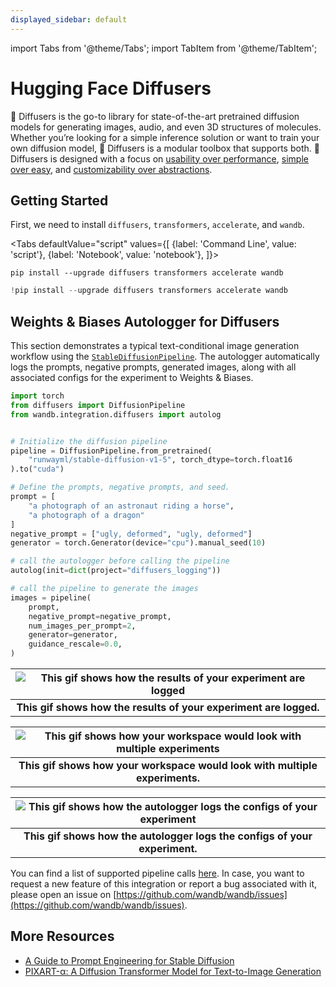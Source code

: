 ```yaml
---
displayed_sidebar: default
---
```


import Tabs from '@theme/Tabs';
import TabItem from '@theme/TabItem';

# Hugging Face Diffusers

🤗 Diffusers is the go-to library for state-of-the-art pretrained diffusion models for generating images, audio, and even 3D structures of molecules. Whether you’re looking for a simple inference solution or want to train your own diffusion model, 🤗 Diffusers is a modular toolbox that supports both. 🤗 Diffusers is designed with a focus on [usability over performance](https://huggingface.co/docs/diffusers/v0.23.1/en/conceptual/philosophy#usability-over-performance), [simple over easy](https://huggingface.co/docs/diffusers/v0.23.1/en/conceptual/philosophy#simple-over-easy), and [customizability over abstractions](https://huggingface.co/docs/diffusers/v0.23.1/en/conceptual/philosophy#tweakable-contributorfriendly-over-abstraction).

## Getting Started

First, we need to install `diffusers`, `transformers`, `accelerate`, and `wandb`.

<Tabs
  defaultValue="script"
  values={[
    {label: 'Command Line', value: 'script'},
    {label: 'Notebook', value: 'notebook'},
  ]}>
  <TabItem value="script">

```shell
pip install --upgrade diffusers transformers accelerate wandb
```

  </TabItem>
  <TabItem value="notebook">

```python
!pip install --upgrade diffusers transformers accelerate wandb
```

  </TabItem>
</Tabs>

## Weights & Biases Autologger for Diffusers

This section demonstrates a typical text-conditional image generation workflow using the [`StableDiffusionPipeline`](https://huggingface.co/docs/diffusers/v0.23.1/en/api/pipelines/stable_diffusion/text2img). The autologger automatically logs the prompts, negative prompts, generated images, along with all associated configs for the experiment to Weights & Biases.

```python
import torch
from diffusers import DiffusionPipeline
from wandb.integration.diffusers import autolog


# Initialize the diffusion pipeline
pipeline = DiffusionPipeline.from_pretrained(
    "runwayml/stable-diffusion-v1-5", torch_dtype=torch.float16
).to("cuda")

# Define the prompts, negative prompts, and seed.
prompt = [
    "a photograph of an astronaut riding a horse",
    "a photograph of a dragon"
]
negative_prompt = ["ugly, deformed", "ugly, deformed"]
generator = torch.Generator(device="cpu").manual_seed(10)

# call the autologger before calling the pipeline
autolog(init=dict(project="diffusers_logging"))

# call the pipeline to generate the images
images = pipeline(
    prompt,
    negative_prompt=negative_prompt,
    num_images_per_prompt=2,
    generator=generator,
    guidance_rescale=0.0,
)
```

| ![This gif shows how the results of your experiment are logged](@site/static/images/integrations/diffusers-autolog-2.gif) | 
|:--:| 
| **This gif shows how the results of your experiment are logged.** |

| ![This gif shows how your workspace would look with multiple experiments](@site/static/images/integrations/diffusers-autolog-1.gif) | 
|:--:| 
| **This gif shows how your workspace would look with multiple experiments.** |

| ![This gif shows how the autologger logs the configs of your experiment](@site/static/images/integrations/diffusers-autolog-3.gif) | 
|:--:| 
| **This gif shows how the autologger logs the configs of your experiment.** |

You can find a list of supported pipeline calls [here](https://github.com/wandb/wandb/blob/main/wandb/integration/diffusers/autologger.py#L12-L67). In case, you want to request a new feature of this integration or report a bug associated with it, please open an issue on [https://github.com/wandb/wandb/issues](https://github.com/wandb/wandb/issues).

## More Resources

* [A Guide to Prompt Engineering for Stable Diffusion](https://wandb.ai/geekyrakshit/diffusers-prompt-engineering/reports/A-Guide-to-Prompt-Engineering-for-Stable-Diffusion--Vmlldzo1NzY4NzQ3)
* [PIXART-α: A Diffusion Transformer Model for Text-to-Image Generation](https://wandb.ai/geekyrakshit/pixart-alpha/reports/PIXART-A-Diffusion-Transformer-Model-for-Text-to-Image-Generation--Vmlldzo2MTE1NzM3)
